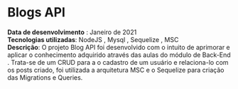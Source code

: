 # Blogs API
**Data de desenvolvimento** : Janeiro de 2021 <br/>
**Tecnologias utilizadas**: NodeJS , Mysql , Sequelize , MSC <br/>
**Descrição**:  O projeto Blog API foi desenvolvido com o intuito de aprimorar e aplicar o conhecimento
adquirido através das aulas do módulo de Back-End .
Trata-se de um CRUD para a o cadastro de um usuário e relaciona-lo com os posts criado, foi utilizada
a arquitetura MSC e o Sequelize para criação das Migrations e Queries. 
